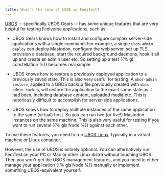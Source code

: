```yaml
---
title: What's the role of UBOS in Feditest?
---
```


[UBOS](https://ubos.net/) -- specifically UBOS Gears -- has some unique features that are
very helpful for testing Fediverse applications, such as:

* UBOS Gears knows how to install and configure complex server-side applications with a
  single command. For example, a single `ubos-admin deploy` can deploy Mastodon,
  configure the web server, set up TLS, provision a database, start the required
  background daemons, hook it all up and create an admin user etc. So setting up a
  test {{% gl constellation %}} becomes  real simple.

* UBOS knows how to restore a previously deployed application to a previously saved
  state. This is also very useful for testing. A `ubos-admin restore`, applied to
  a UBOS backup file previously created with `ubos-admin backup`, will restore
  the application to the exact same state as it had been, including database content,
  uploaded media etc. This is notoriously difficult to accomplish for server-side
  applications.

* UBOS knows how to deploy multiple instances of the same application to the same
  (virtual) host. So you can run two (or five!) Mastodon instances on the same
  machine. This is also very useful for testing if you want to run several
  {{% gls Node %}} against each other.

To use these features, you need to run [UBOS Linux](https://ubos.net/docs/glossary/linux/),
typically in a virtual machine or Linux container.

However, the use of UBOS is entirely optional. You can alternatively run FediTest on
your PC or Mac or other Linux distro without touching UBOS. Then you won't get the
UBOS management features, and you need to either manage your application
{{% gls Node %}} manually or implement something UBOS-equivalent yourself.
